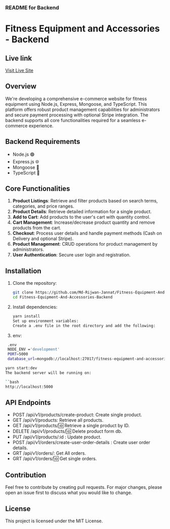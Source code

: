 ### README for Backend

# Fitness Equipment and Accessories - Backend

## Live link

[Visit Live Site](https://fitness-equipment-and-accessories-backend.vercel.app)

## Overview

We're developing a comprehensive e-commerce website for fitness equipment using Node.js, Express, Mongoose, and TypeScript. This platform offers robust product management capabilities for administrators and secure payment processing with optional Stripe integration. The backend supports all core functionalities required for a seamless e-commerce experience.

## Backend Requirements

- Node.js 🟢
- Express.js 🌐
- Mongoose 🍃
- TypeScript 📘

## Core Functionalities

1. **Product Listings**: Retrieve and filter products based on search terms, categories, and price ranges.
2. **Product Details**: Retrieve detailed information for a single product.
3. **Add to Cart**: Add products to the user's cart with quantity control.
4. **Cart Management**: Increase/decrease product quantity and remove products from the cart.
5. **Checkout**: Process user details and handle payment methods (Cash on Delivery and optional Stripe).
6. **Product Management**: CRUD operations for product management by administrators.
7. **User Authentication**: Secure user login and registration.

## Installation

1. Clone the repository:

   ```bash
   git clone https://github.com/Md-Rijwan-Jannat/Fitness-Equipment-And-Accessories-Backend.git
   cd Fitness-Equipment-And-Accessories-Backend

   ```

2. Install dependencies:

   ```bash
   yarn install
   Set up environment variables:
   Create a .env file in the root directory and add the following:
   ```

3. env:

```bash
 .env
 NODE_ENV ='development'
 PORT=5000
 database_url=mongodb://localhost:27017/fitness-equipment-and-accessories
```

```bash
yarn start:dev
The backend server will be running on:

``bash
http://localhost:5000
```

## API Endpoints

- POST /api/v1/products/create-product: Create single product.
- GET /api/v1/products: Retrieve all products.
- GET /api/v1/products/:id: Retrieve a single product by ID.
- DELETE /api/v1/products/:id: Delete product form db.
- PUT /api/v1/products/:id
  : Update product.
- POST /api/v1/orders/create-user-order-details
  : Create user order details.
- GRT /api/v1/orders/: Get All orders.
- GRT /api/v1/orders/:id: Get single orders.

## Contribution

Feel free to contribute by creating pull requests. For major changes, please open an issue first to discuss what you would like to change.

## License

This project is licensed under the MIT License.
